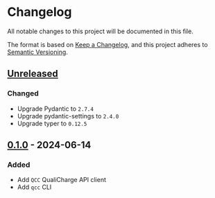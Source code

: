 # Changelog

All notable changes to this project will be documented in this file.

The format is based on [Keep a Changelog](https://keepachangelog.com/en/1.1.0/),
and this project adheres to
[Semantic Versioning](https://semver.org/spec/v2.0.0.html).

## [Unreleased]

### Changed

- Upgrade Pydantic to `2.7.4`
- Upgrade pydantic-settings to `2.4.0`
- Upgrade typer to `0.12.5`

## [0.1.0] - 2024-06-14

### Added

- Add `QCC` QualiCharge API client
- Add `qcc` CLI

[unreleased]: https://github.com/MTES-MCT/qualicharge/compare/v0.1.0-cli...main
[0.1.0]: https://github.com/MTES-MCT/qualicharge/releases/tag/v0.1.0-cli

